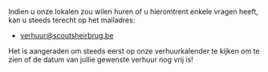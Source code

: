 Indien u onze lokalen zou wilen huren of u hieromtrent enkele vragen heeft, kan u steeds terecht op het mailadres:

- [verhuur@scoutsheirbrug.be](mailto:verhuur@scoutsheirbrug.be)

Het is aangeraden om steeds eerst op onze verhuurkalender te kijken om te zien of de datum van jullie gewenste verhuur nog vrij is!
